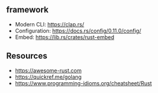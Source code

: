 ## framework

- Modern CLI: https://clap.rs/
- Configuration: https://docs.rs/config/0.11.0/config/
- Embed: https://lib.rs/crates/rust-embed

## Resources
- https://awesome-rust.com
- https://quickref.me/golang
- https://www.programming-idioms.org/cheatsheet/Rust